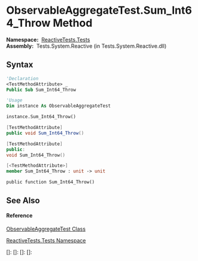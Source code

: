 # ObservableAggregateTest.Sum\_Int64\_Throw Method

**Namespace:**  [ReactiveTests.Tests](ReactiveTests.Tests\ReactiveTests.Tests.md)  
**Assembly:**  Tests.System.Reactive (in Tests.System.Reactive.dll)

## Syntax

```vb
'Declaration
<TestMethodAttribute> _
Public Sub Sum_Int64_Throw
```

```vb
'Usage
Dim instance As ObservableAggregateTest

instance.Sum_Int64_Throw()
```

```csharp
[TestMethodAttribute]
public void Sum_Int64_Throw()
```

```c++
[TestMethodAttribute]
public:
void Sum_Int64_Throw()
```

```fsharp
[<TestMethodAttribute>]
member Sum_Int64_Throw : unit -> unit 
```

```jscript
public function Sum_Int64_Throw()
```

## See Also

#### Reference

[ObservableAggregateTest Class](ObservableAggregateTest\ObservableAggregateTest.md)

[ReactiveTests.Tests Namespace](ReactiveTests.Tests\ReactiveTests.Tests.md)

[]: 
[]: 
[]: 
[]: 